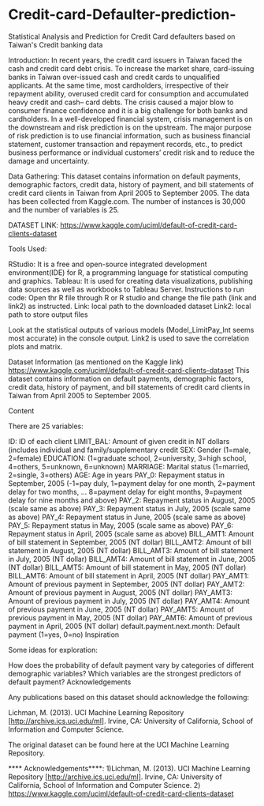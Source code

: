 # Credit-card-Defaulter-prediction-
Statistical Analysis and Prediction for Credit Card defaulters based on Taiwan's Credit banking data

Introduction: In recent years, the credit card issuers in Taiwan faced the cash and credit card debt crisis. To increase the market share, card-issuing banks in Taiwan over-issued cash and credit cards to unqualified applicants. At the same time, most cardholders, irrespective of their repayment ability, overused credit card for consumption and accumulated heavy credit and cash– card debts. The crisis caused a major blow to consumer finance confidence and it is a big challenge for both banks and cardholders. In a well-developed financial system, crisis management is on the downstream and risk prediction is on the upstream. The major purpose of risk prediction is to use financial information, such as business financial statement, customer transaction and repayment records, etc., to predict business performance or individual customers’ credit risk and to reduce the damage and uncertainty.

Data Gathering: This dataset contains information on default payments, demographic factors, credit data, history of payment, and bill statements of credit card clients in Taiwan from April 2005 to September 2005. The data has been collected from Kaggle.com. The number of instances is 30,000 and the number of variables is 25.

DATASET LINK: https://www.kaggle.com/uciml/default-of-credit-card-clients-dataset

Tools Used:

RStudio: It is a free and open-source integrated development environment(IDE) for R, a programming language for statistical computing and graphics.
Tableau: It is used for creating data visualizations, publishing data sources as well as workbooks to Tableau Server.
Instructions to run code: Open thr R file through R or R studio and change the file path (link and link2) as instructed. Link: local path to the downloaded dataset Link2: local path to store output files

Look at the statistical outputs of various models (Model_LimitPay_Int seems most accurate) in the console output. Link2 is used to save the correlation plots and matrix.

Dataset Information (as mentioned on the Kaggle link) https://www.kaggle.com/uciml/default-of-credit-card-clients-dataset This dataset contains information on default payments, demographic factors, credit data, history of payment, and bill statements of credit card clients in Taiwan from April 2005 to September 2005.

Content

There are 25 variables:

ID: ID of each client LIMIT_BAL: Amount of given credit in NT dollars (includes individual and family/supplementary credit SEX: Gender (1=male, 2=female) EDUCATION: (1=graduate school, 2=university, 3=high school, 4=others, 5=unknown, 6=unknown) MARRIAGE: Marital status (1=married, 2=single, 3=others) AGE: Age in years PAY_0: Repayment status in September, 2005 (-1=pay duly, 1=payment delay for one month, 2=payment delay for two months, ... 8=payment delay for eight months, 9=payment delay for nine months and above) PAY_2: Repayment status in August, 2005 (scale same as above) PAY_3: Repayment status in July, 2005 (scale same as above) PAY_4: Repayment status in June, 2005 (scale same as above) PAY_5: Repayment status in May, 2005 (scale same as above) PAY_6: Repayment status in April, 2005 (scale same as above) BILL_AMT1: Amount of bill statement in September, 2005 (NT dollar) BILL_AMT2: Amount of bill statement in August, 2005 (NT dollar) BILL_AMT3: Amount of bill statement in July, 2005 (NT dollar) BILL_AMT4: Amount of bill statement in June, 2005 (NT dollar) BILL_AMT5: Amount of bill statement in May, 2005 (NT dollar) BILL_AMT6: Amount of bill statement in April, 2005 (NT dollar) PAY_AMT1: Amount of previous payment in September, 2005 (NT dollar) PAY_AMT2: Amount of previous payment in August, 2005 (NT dollar) PAY_AMT3: Amount of previous payment in July, 2005 (NT dollar) PAY_AMT4: Amount of previous payment in June, 2005 (NT dollar) PAY_AMT5: Amount of previous payment in May, 2005 (NT dollar) PAY_AMT6: Amount of previous payment in April, 2005 (NT dollar) default.payment.next.month: Default payment (1=yes, 0=no) Inspiration

Some ideas for exploration:

How does the probability of default payment vary by categories of different demographic variables? Which variables are the strongest predictors of default payment? Acknowledgements

Any publications based on this dataset should acknowledge the following:

Lichman, M. (2013). UCI Machine Learning Repository [http://archive.ics.uci.edu/ml]. Irvine, CA: University of California, School of Information and Computer Science.

The original dataset can be found here at the UCI Machine Learning Repository.

**** Acknowledgements****: 1)Lichman, M. (2013). UCI Machine Learning Repository [http://archive.ics.uci.edu/ml]. Irvine, CA: University of California, School of Information and Computer Science. 2) https://www.kaggle.com/uciml/default-of-credit-card-clients-dataset
